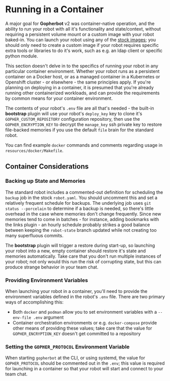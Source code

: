 # Running in a Container

A major goal for **Gopherbot** v2 was container-native operation, and the ability to run your robot with all it's functionality and state/context, without requiring a persistent volume mount or a custom image with your robot baked-in. You can launch your robot using any of the [stock images](https://hub.docker.com/r/lnxjedi/gopherbot); you should only need to create a custom image if your robot requires specific extra tools or libraries to do it's work, such as e.g. an ldap client or specific python module.

This section doesn't delve in to the specifics of running your robot in any particular container environment. Whether your robot runs as a persistent container on a Docker host, or as a managed container in a Kubernetes or Openshift cluster - or elsewhere - the same principles apply. If you're planning on deploying in a container, it is presumed that you're already running other containerized workloads, and can provide the requirements by common means for your container environment.

The contents of your robot's `.env` file are all that's needed - the built-in **bootstrap** plugin will use your robot's `deploy_key` key to clone it's `GOPHER_CUSTOM_REPOSITORY` configuration repository, then use the `GOPHER_ENCRYPTION_KEY` to decrypt the `manage_key` ssh private key to restore file-backed memories if you use the default `file` brain for the standard robot.

You can find example `docker` commands and comments regarding usage in `resources/docker/Makefile`.

## Container Considerations

### Backing up State and Memories
The standard robot includes a commented-out definition for scheduling the `backup` job in the stock `robot.yaml`. You should uncomment this and set a relatively frequent schedule for backups. The underlying job uses `git status --porcelain` to determine if a backup is needed, so there's little overhead in the case where memories don't change frequently. Since new memories tend to come in batches - for instance, adding bookmarks with the links plugin - an hourly schedule probably strikes a good balance between keeping the `robot-state` branch updated while not creating too many superfluous commits.

The **bootstrap** plugin will trigger a restore during start-up, so launching your robot into a new, empty container should restore it's state and memories automatically. Take care that you don't run multiple instances of your robot; not only would this run the risk of corrupting state, but this can produce strange behavior in your team chat.

### Providing Environment Variables
When launching your robot in a container, you'll need to provide the environment variables defined in the robot's `.env` file. There are two primary ways of accomplishing this:
* Both `docker` and `podman` allow you to set environment variables with a `--env-file .env` argument
* Container orchestration environments or e.g. `docker-compose` provide other means of providing these values; take care that the value for `GOPHER_ENCRYPTION_KEY` doesn't get committed to a repository

### Setting the `GOPHER_PROTOCOL` Environment Variable
When starting `gopherbot` at the CLI, or using systemd, the value for `GOPHER_PROTOCOL` should be commented out in the `.env`; this value is required for launching in a container so that your robot will start and connect to your team chat.
